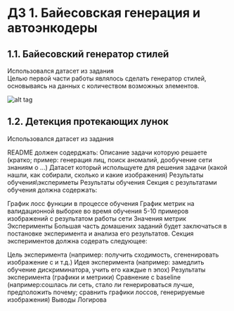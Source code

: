# ДЗ 1. Байесовская генерация и автоэнкодеры   
## 1.1. Байесовский генератор стилей   
Использовался датасет из задания   
Целью первой части работы являлось сделать генератор стилей, основываясь на данных с количеством возможных элементов. 

 ![alt tag](http://url/to/img.png)

## 1.2. Детекция протекающих лунок   
Использовался датасет из задания

README должен содерджать:
Описание задачи которую решаете (кратко; пример: генерация лиц, поиск аномалий, дообучение сети знаниям о ...)
Датасет который испольщуете для решения задачи (какой нашли, как собирали, сколько и какие изображения)
Результаты обучения\экспериметы
Результаты обучения
Секция с результатами обучения должна содержать:

График лосс функции в процессе обучения
График метрик на валидационной выборке во время обучения
5-10 примеров изображений с результатом работы сети
Значения метрик
Эксперименты
Большая часть домашених заданий будет заключаться в постановке эксперимента и анализа его результатов. Секция экспериментов должна содерать следующее:

Цель эксперимента (например: получить сходимость, сгененировать изображение с и т.д.)
Идея эксперимента (например: замедлить обучение дискриминатора, учить его каждые n эпох)
Результаты эксперимента (графики и метрики)
Сравнение с baseline (например:сошлась ли сеть, стало ли генерироваться лучше, предположить почему; сравнить графики лоссов, генерируемые изображения)
Выводы
Логирова
